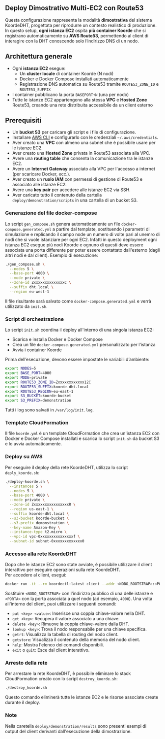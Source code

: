 ## Deploy Dimostrativo Multi-EC2 con Route53

Questa configurazione rappresenta la modalità **dimostrativa** del sistema KoordeDHT, progettata per riprodurre un contesto realistico di produzione.  
In questo setup, **ogni istanza EC2** ospita **più container Koorde** che si registrano automaticamente su **AWS Route53**, permettendo al client di interagire con la DHT conoscendo solo l’indirizzo DNS di un nodo.


##  Architettura generale

- Ogni **istanza EC2** esegue:
    - Un **cluster locale** di container Koorde (N nodi)
    - Docker e Docker Compose installati automaticamente
    - Registrazione DNS automatica su Route53 tramite `ROUTE53_ZONE_ID` e `ROUTE53_SUFFIX`
- I container pubblicano la porta `BASEPORT+N` (una per nodo)
- Tutte le istanze EC2 appartengono alla stessa **VPC** e **Hosted Zone** Route53, creando una rete distribuita accessibile da un client esterno

## Prerequisiti

- Un **bucket S3** per caricare gli script e i file di configurazione.
- Installare [AWS CLI](https://aws.amazon.com/cli/) e configurarlo con le credenziali `~/.aws/credentials`.
- Aver creato una **VPC** con almeno una subnet che è possibile usare per le istanze EC2.
- Aver creato una **Hosted Zone** privata in Route53 associata alla VPC.
- Avere una **routing table** che consenta la comunicazione tra le istanze EC2.
- Avere un **Internet Gateway** associato alla VPC per l'accesso a internet (per scaricare Docker, ecc.).
- Aver creato un **ruolo IAM** con permessi di gestione di Route53 e associato alle istanze EC2.
- Avere una **key pair** per accedere alle istanze EC2 via SSH.
- Aver caricato tutto il contenuto della cartella `deploy/demonstration/scripts` in una cartella di un bucket S3.

### Generazione del file docker-compose
Lo script `gen_compose.sh` genera automaticamente un file `docker-compose.generated.yml` a partire dal template, sostituendo i parametri di simulazione e replicando il campo node un numero di volte pari al unemro di nodi che si vuole istanziare per ogni EC2.
Infatti in questo deployment ogni istanza EC2 esegue più nodi Koorde e ognuno di questi deve essere associata una porta differente per poter essere contattato dall'esterno (dagli altri nodi e dal client).
Esempio di esecuzione:
```bash
./gen_compose.sh \
  --nodes 5 \
  --base-port 4000 \
  --mode private \
  --zone-id ZxxxxxxxxxxxxxxC \
  --suffix dht.local \
  --region eu-west-1
```
Il file risultante sarà salvato come `docker-compose.generated.yml` e verrà utilizzato da `init.sh`.

### Script di orchestrazione
Lo script `init.sh` coordina il deploy all'interno di una singola istanza EC2:
- Scarica e installa Docker e Docker Compose
- Crea un file `docker-compose.generated.yml` personalizzato per l'istanza
- Avvia i container Koorde

Prima dell’esecuzione, devono essere impostate le variabili d’ambiente:
```bash
export NODES=5
export BASE_PORT=4000
export MODE=private
export ROUTE53_ZONE_ID=Zxxxxxxxxxxxx12C
export ROUTE53_SUFFIX=koorde-dht.local
export ROUTE53_REGION=eu-east-1
export S3_BUCKET=koorde-bucket
export S3_PREFIX=demonstration
```
Tutti i log sono salvati in `/var/log/init.log`.

### Template CloudFormation
Il file `koorde.yml` è un template CloudFormation che crea un'istanza EC2 con Docker e Docker Compose installati e scarica lo script `init.sh` da bucket S3 e lo avvia automaticamente.

### Deploy su AWS
Per eseguire il deploy della rete KoordeDHT, utilizza lo script `deply_koorde.sh`:
```bash
./deploy-koorde.sh \
  --instances 5 \
  --nodes 5 \
  --base-port 4000 \
  --mode private \
  --zone-id ZxxxxxxxxxxxxxxxxR \
  --region us-east-1 \
  --suffix koorde-dht.local \
  --s3-bucket koorde-bucket \
  --s3-prefix demonstration \
  --key-name Amazon-Key \
  --instance-type t2.micro \
  --vpc-id vpc-0xxxxxxxxxxxxxxxf \
  --subnet-id subnet-0xxxxxxxxxxxxx0
```

### Accesso alla rete KoordeDHT
Dopo che le istanze EC2 sono state avviate, è possibile utilizzare il client interattivo per eseguire operazioni sulla rete KoordeDHT.  
Per accedere al client, esegui:
```bash
docker run -it --rm koordectl:latest client --addr <NODO_BOOTSTRAP>:<PORTA>
```
Sostituire `<NODO_BOOTSTRAP>` con l'indirizzo pubblico di una delle istanze e `<PORTA>` con la porta associata a quel nodo (ad esempio, `4000`).
Una volta all'interno del client, puoi utilizzare i seguenti comandi:
- `put <key> <value>`: Inserisce una coppia chiave-valore nella DHT.
- `get <key>`: Recupera il valore associato a una chiave.
- `delete <key>`: Rimuove la coppia chiave-valore dalla DHT.
- `lookup <key>`: Trova il nodo responsabile per una chiave specifica.
- `getrt`: Visualizza la tabella di routing del nodo client.
- `getstore`: Visualizza il contenuto della memoria del nodo client.
- `help`: Mostra l'elenco dei comandi disponibili.
- `exit` o `quit`: Esce dal client interattivo.

### Arresto della rete
Per arrestare la rete KoordeDHT, è possibile eliminare lo stack CloudFormation creato con lo script `destroy_koorde.sh`:
```bash
./destroy_koorde.sh
```
Questo comando eliminerà tutte le istanze EC2 e le risorse associate create durante il deploy.

### Note
Nella caretella `deploy/demonstration/results` sono presenti esempi di output del client derivanti dall'esecuzione della dimostrazione.